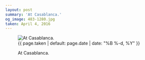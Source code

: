 ```yaml
---
layout: post
summary: 'At Casablanca.'
og_image: 483-1280.jpg
taken: April 4, 2016
---
```


<figure class="post" data-src="{{ site.assets_url }}/{{ page.og_image }}">
<img alt="At Casablanca." sizes="(min-width: 700px) 50vw, calc(100vw - 2rem)" src="{{ site.assets_url }}/483-640.jpg" srcset="{{ site.assets_url }}/483-1280.jpg 1280w, {{ site.assets_url }}/483-960.jpg 960w, {{ site.assets_url }}/483-640.jpg 640w, {{ site.assets_url }}/483-320.jpg 320w"/>
<figcaption>
<time>{{ page.taken | default: page.date | date: "%B %-d, %Y" }}</time>
<p>At Casablanca.</p>
</figcaption>
</figure>
